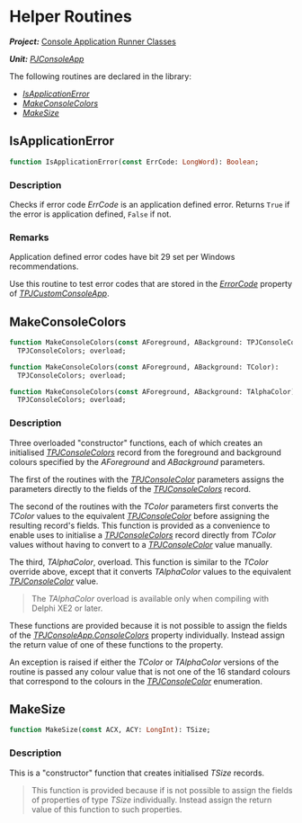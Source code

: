 # Helper Routines

***Project:*** [Console Application Runner Classes](../API.md)

***Unit:*** [_PJConsoleApp_](./PJConsoleApp.md)

The following routines are declared in the library:

* [_IsApplicationError_](#isapplicationerror)
* [_MakeConsoleColors_](#makeconsolecolors)
* [_MakeSize_](#makesize)

## IsApplicationError

```pascal
function IsApplicationError(const ErrCode: LongWord): Boolean;
```

### Description

Checks if error code _ErrCode_ is an application defined error. Returns `True` if the error is application defined, `False` if not.

### Remarks

Application defined error codes have bit 29 set per Windows recommendations.

Use this routine to test error codes that are stored in the [_ErrorCode_](./TPJCustomConsoleApp-ErrorCode.md) property of [_TPJCustomConsoleApp_](./TPJCustomConsoleApp.md).

## MakeConsoleColors

```pascal
function MakeConsoleColors(const AForeground, ABackground: TPJConsoleColor):
  TPJConsoleColors; overload;

function MakeConsoleColors(const AForeground, ABackground: TColor):
  TPJConsoleColors; overload;

function MakeConsoleColors(const AForeground, ABackground: TAlphaColor):
  TPJConsoleColors; overload;
```

### Description

Three overloaded "constructor" functions, each of which creates an initialised [_TPJConsoleColors_](./TPJConsoleColors.md) record from the foreground and background colours specified by the _AForeground_ and _ABackground_ parameters.

The first of the routines with the [_TPJConsoleColor_](./TPJConsoleColor.md) parameters assigns the parameters directly to the fields of the [_TPJConsoleColors_](./TPJConsoleColors.md) record.

The second of the routines with the _TColor_ parameters first converts the _TColor_ values to the equivalent [_TPJConsoleColor_](./TPJConsoleColor.md) before assigning the resulting record's fields. This function is provided as a convenience to enable uses to initialise a [_TPJConsoleColors_](./TPJConsoleColors.md) record directly from _TColor_ values without having to convert to a [_TPJConsoleColor_](./TPJConsoleColor.md) value manually.

The third, _TAlphaColor_, overload. This function is similar to the _TColor_ override above, except that it converts _TAlphaColor_ values to the equivalent [_TPJConsoleColor_](./TPJConsoleColor.md) value.

> The _TAlphaColor_ overload is available only when compiling with Delphi XE2 or later.

These functions are provided because it is not possible to assign the fields of the [_TPJConsoleApp.ConsoleColors_](TPJCustomConsoleApp-ConsoleColors.md) property individually. Instead assign the return value of one of these functions to the property.

An exception is raised if either the _TColor_ or _TAlphaColor_ versions of the routine is passed any colour value that is not one of the 16 standard colours that correspond to the colours in the [_TPJConsoleColor_](TPJConsoleColor(Type).md) enumeration.

## MakeSize

```pascal
function MakeSize(const ACX, ACY: LongInt): TSize;
```

### Description

This is a "constructor" function that creates initialised _TSize_ records.

> This function is provided because if is not possible to assign the fields of properties of type _TSize_ individually. Instead assign the return value of this function to such properties.
